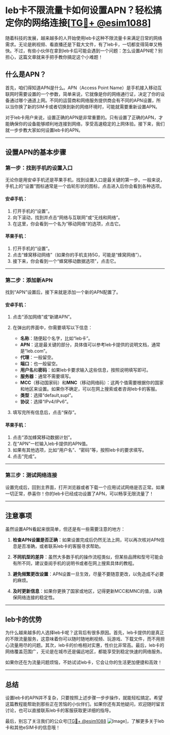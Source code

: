 # leb卡不限流量卡如何设置APN？轻松搞定你的网络连接[[TG💪+ @esim1088](https://t.me/s/esim1088)]

随着科技的发展，越来越多的人开始使用leb卡这种不限流量卡来满足日常的网络需求。无论是刷视频、看直播还是下载大文件，有了leb卡，一切都变得简单又畅快。不过，有些小伙伴在拿到leb卡后可能会遇到一个问题：怎么设置APN呢？别担心，这篇文章就来手把手教你搞定这个小难题！

## 什么是APN？

首先，咱们得知道APN是什么。APN（Access Point Name）是手机接入移动互联网时需要设置的一个参数，简单来说，它就像是你的网络通行证，决定了你的设备通过哪个通道上网。不同的运营商和网络服务提供商会有不同的APN设置，所以当你换了新的SIM卡或者切换到新的网络环境时，可能就需要重新设置APN。

对于leb卡用户来说，设置正确的APN是非常重要的。只有设置了正确的APN，才能确保你的设备能够顺利地连接到网络，享受高速稳定的上网体验。接下来，我们就一步步教大家如何设置leb卡的APN。

---

## 设置APN的基本步骤

### 第一步：找到手机的设置入口

无论你是用安卓手机还是苹果手机，找到设置入口是最关键的第一步。一般来说，手机上的“设置”图标通常是一个齿轮形状的图标，点击进入后你会看到各种选项。

#### 安卓手机：
1. 打开手机的“设置”。
2. 向下滚动，找到并点击“网络与互联网”或“无线和网络”。
3. 在这里，你会看到一个名为“移动网络”的选项，点击它。

#### 苹果手机：
1. 打开手机的“设置”。
2. 点击“蜂窝移动网络”（如果你的手机支持5G，可能是“蜂窝网络”）。
3. 接下来，你会看到一个“蜂窝移动数据选项”，点击它。

---

### 第二步：添加新APN

找到“APN”设置后，接下来就是添加一个新的APN配置了。

#### 安卓手机：
1. 点击“添加网络”或“新建APN”。
2. 在弹出的界面中，你需要填写以下信息：
   - **名称**：随便起个名字，比如“leb卡”。
   - **APN**：这是最关键的部分，具体值可以参考leb卡提供的说明文档，通常是“leb.com”。
   - **代理**：一般留空。
   - **端口**：也一般留空。
   - **用户名**和**密码**：如果leb卡要求输入这些信息，按照说明填写即可。
   - **服务器**：通常不需要填写。
   - **MCC**（移动国家码）和**MNC**（移动网络码）：这两个值需要根据你的国家和地区来设置。如果你不确定，可以在网上搜索或者咨询leb卡的客服。
   - **类型**：选择“default,supl”。
   - **协议**：选择“IPv4/IPv6”。

3. 填写完所有信息后，点击“保存”。

#### 苹果手机：
1. 点击“添加蜂窝移动数据计划”。
2. 在“APN”一栏输入leb卡提供的APN值。
3. 如果有其他选项，比如“用户名”、“密码”等，按照leb卡的要求填写。
4. 点击“完成”。

---

### 第三步：测试网络连接

设置完成后，回到主界面，打开浏览器或者下载一个应用试试网络是否正常。如果一切正常，恭喜你！你的leb卡已经成功设置了APN，可以畅享无限流量了！

---

## 注意事项

虽然设置APN看起来很简单，但还是有一些需要注意的地方：

1. **检查APN设置是否正确**：如果设置完成后仍然无法上网，可以再次核对APN信息是否准确，或者联系leb卡的客服寻求帮助。
   
2. **不同机型的差异**：虽然大多数手机的操作流程类似，但某些品牌和型号可能会有所不同，建议查阅手机的说明书或者在网上搜索具体的教程。

3. **避免频繁更改设置**：APN设置一旦生效，尽量不要随意更改，以免造成不必要的麻烦。

4. **及时更新信息**：如果你更换了国家或地区，记得更新MCC和MNC的值，以确保网络连接的稳定性。

---

## leb卡的优势

为什么越来越多的人选择leb卡呢？这背后有很多原因。首先，leb卡提供的是真正的不限流量服务，这意味着你可以随时随地刷视频、玩游戏、下载文件，而不用担心流量用尽的问题。其次，leb卡的价格相对实惠，性价比非常高。最后，leb卡的网络覆盖范围广，无论是在城市还是偏远地区，都能享受到稳定快速的网络服务。

如果你还在为流量问题烦恼，不妨试试leb卡，它会让你的生活更加便捷和高效！

---

## 总结

设置leb卡的APN并不复杂，只要按照上述步骤一步步操作，就能轻松搞定。希望这篇教程能帮助到那些正在苦恼的小伙伴们。如果你还有其他疑问，欢迎随时留言讨论，也可以直接联系leb卡的客服获取更详细的指导。

最后，别忘了关注我们的公众号[[TG💪+ @esim1088](https://t.me/s/esim1088) ![Image](https://i.postimg.cc/4NQfJmqS/Snipaste-2025-05-13-00-14-12.png)]，了解更多关于leb卡和其他eSIM卡的信息哦！